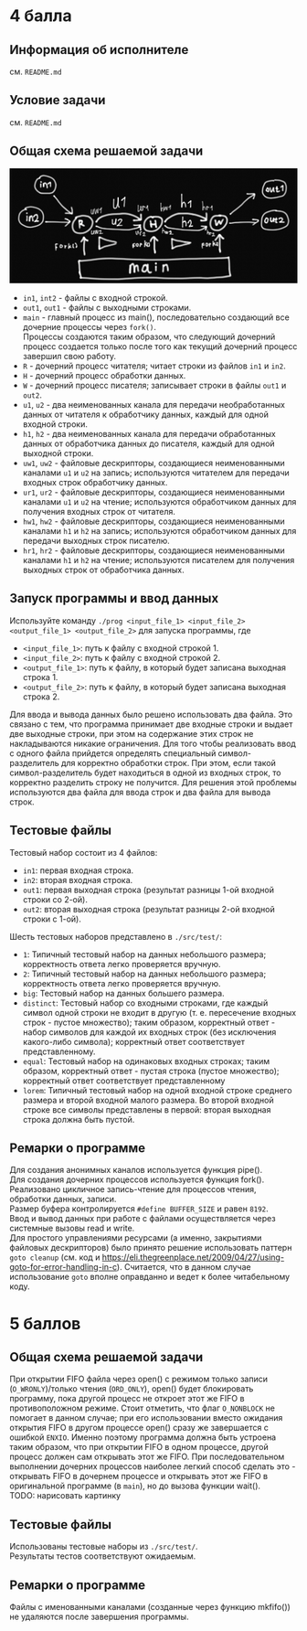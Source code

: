 # 4 балла

## Информация об исполнителе
см. `README.md`

## Условие задачи
см. `README.md`

## Общая схема решаемой задачи
![Схема процессов](./pics/4-process-graph.png)
- `in1`, `int2` - файлы с входной строкой.
- `out1`, `out1` - файлы с выходными строками.
- `main` - главный процесс из main(), последовательно создающий все дочерние процессы через `fork()`.  
  Процессы создаются таким образом, что следующий дочерний процесс создается только после того как текущий дочерний процесс завершил свою работу.
- `R` - дочерний процесс читателя; читает строки из файлов `in1` и `in2`.
- `H` - дочерний процесс обработки данных.
- `W` - дочерний процесс писателя; записывает строки в файлы `out1` и `out2`.
- `u1`, `u2` - два неименованных канала для передачи необработанных данных от читателя к обработчику данных, каждый для одной входной строки.
- `h1`, `h2` - два неименованных канала для передачи обработанных данных от обработчика данных до писателя, каждый для одной выходной строки.
- `uw1`, `uw2` - файловые дескрипторы, создающиеся неименованными каналами `u1` и `u2` на запись; используются читателем для передачи входных строк обработчику данных.
- `ur1`, `ur2` - файловые дескрипторы, создающиеся неименованными каналами `u1` и `u2` на чтение; используются обработчиком данных для получения входных строк от читателя.
- `hw1`, `hw2` - файловые дескрипторы, создающиеся неименованными каналами `h1` и `h2` на запись; используются обработчиком данных для передачи выходных строк писателю.
- `hr1`, `hr2` - файловые дескрипторы, создающиеся неименованными каналами `h1` и `h2` на чтение; используются писателем для получения выходных строк от обработчика данных.

## Запуск программы и ввод данных
Используйте команду `./prog <input_file_1> <input_file_2> <output_file_1> <output_file_2>` для запуска программы, где
- `<input_file_1>`: путь к файлу с входной строкой 1.
- `<input_file_2>`: путь к файлу с входной строкой 2.
- `<output_file_1>`: путь к файлу, в который будет записана выходная строка 1.
- `<output_file_2>`: путь к файлу, в который будет записана выходная строка 2.

Для ввода и вывода данных было решено использовать два файла. Это связано с тем, что программа принимает две входные строки и выдает две выходные строки, при этом на содержание этих строк не накладываются никакие ограничения. Для того чтобы реализовать ввод с одного файла прийдется определять специальный символ-разделитель для корректно обработки строк. При этом, если такой символ-разделитель будет находиться в одной из входных строк, то корректно разделить строку не получится. Для решения этой проблемы используются два файла для ввода строк и два файла для вывода строк.    

## Тестовые файлы
Тестовый набор состоит из 4 файлов:
- `in1`: первая входная строка.
- `in2`: вторая входная строка.
- `out1`: первая выходная строка (результат разницы 1-ой входной строки со 2-ой).
- `out2`: вторая выходная строка (результат разницы 2-ой входной строки с 1-ой).

Шесть тестовых наборов представлено в `./src/test/`:
- `1`: Типичный тестовый набор на данных небольшого размера; корректность ответа легко проверяется вручную. 
- `2`: Типичный тестовый набор на данных небольшого размера; корректность ответа легко проверяется вручную. 
- `big`: Тестовый набор на данных большего размера.
- `distinct`: Тестовый набор со входными строками, где каждый символ одной строки не входит в другую (т. е. пересечение входных строк - пустое множество); таким образом, корректный ответ - набор символов для каждой их входных строк (без исключения какого-либо символа); корректный ответ соответствует представленному.
- `equal`: Тестовый набор на одинаковых входных строках; таким образом, корректный ответ - пустая строка (пустое множество); корректный ответ соответствует представленному
- `lorem`: Типичный тестовый набор на одной входной строке среднего размера и второй входной малого размера. Во второй входной строке все символы представлены в первой: вторая выходная строка должна быть пустой.  

## Ремарки о программе
Для создания анонимных каналов используется функция pipe().   
Для создания дочерних процессов используется функция fork().  
Реализовано цикличное запись-чтение для процессов чтения, обработки данных, записи.  
Размер буфера контролируется `#define BUFFER_SIZE` и равен `8192`.  
Ввод и вывод данных при работе с файлами осуществляется через системные вызовы read и write.  
Для простого управлениями ресурсами (а именно, закрытиями файловых дескрипторов) было принято решение использовать паттерн `goto cleanup` (см. код и https://eli.thegreenplace.net/2009/04/27/using-goto-for-error-handling-in-c). Считается, что в данном случае использование `goto` вполне оправданно и ведет к более читабельному коду.  

# 5 баллов

## Общая схема решаемой задачи
При открытии FIFO файла через open() с режимом только записи (`O_WRONLY`)/только чтения (`ORD_ONLY`), open() будет блокировать программу, пока 
другой процесс не откроет этот же FIFO в противоположном режиме. Стоит отметить, что флаг `O_NONBLOCK` не помогает в данном случае; при его использовании вместо ожидания открытия FIFO в другом процессе open() сразу же завершается с ошибкой `ENXIO`. Именно поэтому программа должна быть устроена таким образом, что при открытии FIFO в одном процессе, другой процесс должен сам открывать этот же FIFO. При последовательном выполнении дочерних процессов наиболее легкий способ сделать это - открывать FIFO в дочернем процессе и открывать этот же FIFO в оригинальной программе (в `main`), но до вызова функции wait().   
TODO: нарисовать картинку

## Тестовые файлы
Использованы тестовые наборы из `./src/test/`.  
Результаты тестов соответствуют ожидаемым. 

## Ремарки о программе
Файлы с именованными каналами (созданные через функцию mkfifo()) не удаляются после завершения программы.  
